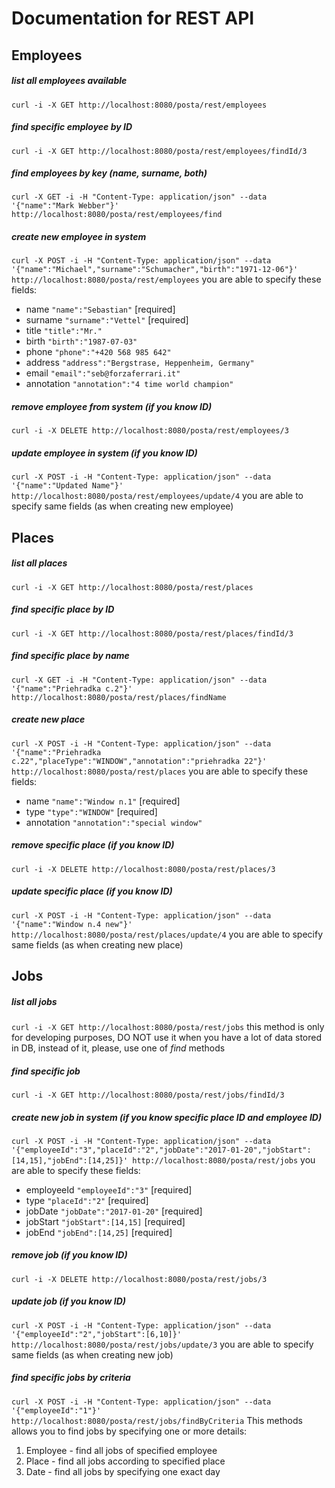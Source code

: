 # Documentation for REST API

## Employees

##### list all employees available
``curl -i -X GET http://localhost:8080/posta/rest/employees``

##### find specific employee by ID
``curl -i -X GET http://localhost:8080/posta/rest/employees/findId/3``

##### find employees by key (name, surname, both)
``curl -X GET -i -H "Content-Type: application/json" --data '{"name":"Mark Webber"}' http://localhost:8080/posta/rest/employees/find``

##### create new employee in system
``curl -X POST -i -H "Content-Type: application/json" --data '{"name":"Michael","surname":"Schumacher","birth":"1971-12-06"}' http://localhost:8080/posta/rest/employees``
you are able to specify these fields:
* name ``"name":"Sebastian"`` [required]
* surname ``"surname":"Vettel"`` [required]
* title ``"title":"Mr."``
* birth ``"birth":"1987-07-03"``
* phone ``"phone":"+420 568 985 642"``
* address ``"address":"Bergstrase, Heppenheim, Germany"``
* email ``"email":"seb@forzaferrari.it"``
* annotation ``"annotation":"4 time world champion"``

##### remove employee from system (if you know ID)
``curl -i -X DELETE http://localhost:8080/posta/rest/employees/3``

##### update employee in system (if you know ID)
``curl -X POST -i -H "Content-Type: application/json" --data '{"name":"Updated Name"}' http://localhost:8080/posta/rest/employees/update/4``
you are able to specify same fields (as when creating new employee)

## Places

##### list all places
``curl -i -X GET http://localhost:8080/posta/rest/places``

##### find specific place by ID
``curl -i -X GET http://localhost:8080/posta/rest/places/findId/3``

##### find specific place by name
``curl -X GET -i -H "Content-Type: application/json" --data '{"name":"Priehradka c.2"}' http://localhost:8080/posta/rest/places/findName``

##### create new place
``curl -X POST -i -H "Content-Type: application/json" --data '{"name":"Priehradka c.22","placeType":"WINDOW","annotation":"priehradka 22"}' http://localhost:8080/posta/rest/places``
you are able to specify these fields:
* name ``"name":"Window n.1"`` [required]
* type ``"type":"WINDOW"`` [required]
* annotation ``"annotation":"special window"``

##### remove specific place (if you know ID)
``curl -i -X DELETE http://localhost:8080/posta/rest/places/3``

##### update specific place (if you know ID)
``curl -X POST -i -H "Content-Type: application/json" --data '{"name":"Window n.4 new"}' http://localhost:8080/posta/rest/places/update/4``
you are able to specify same fields (as when creating new place)

## Jobs

##### list all jobs
``curl -i -X GET http://localhost:8080/posta/rest/jobs``
this method is only for developing purposes,
DO NOT use it when you have a lot of data stored in DB,
instead of it, please, use one of *find* methods

##### find specific job
``curl -i -X GET http://localhost:8080/posta/rest/jobs/findId/3``

##### create new job in system (if you know specific place ID and employee ID)
``curl -X POST -i -H "Content-Type: application/json" --data '{"employeeId":"3","placeId":"2","jobDate":"2017-01-20","jobStart":[14,15],"jobEnd":[14,25]}' http://localhost:8080/posta/rest/jobs``
you are able to specify these fields:
* employeeId ``"employeeId":"3"`` [required]
* type ``"placeId":"2"`` [required]
* jobDate ``"jobDate":"2017-01-20"`` [required]
* jobStart ``"jobStart":[14,15]`` [required]
* jobEnd ``"jobEnd":[14,25]`` [required]

##### remove job (if you know ID)
``curl -i -X DELETE http://localhost:8080/posta/rest/jobs/3``

##### update job (if you know ID)
``curl -X POST -i -H "Content-Type: application/json" --data '{"employeeId":"2","jobStart":[6,10]}' http://localhost:8080/posta/rest/jobs/update/3``
you are able to specify same fields (as when creating new job)

##### find specific jobs by criteria
``curl -X POST -i -H "Content-Type: application/json" --data '{"employeeId":"1"}' http://localhost:8080/posta/rest/jobs/findByCriteria``
This methods allows you to find jobs by specifying one or more details:
1. Employee - find all jobs of specified employee
2. Place - find all jobs according to specified place
3. Date - find all jobs by specifying one exact day
